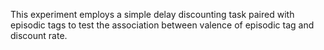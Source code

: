 This experiment employs a simple delay discounting task paired with episodic tags to test the association between valence of episodic tag and discount rate.
